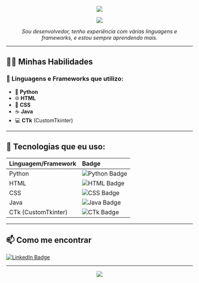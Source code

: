 <!-- Header escuro com seu nome -->
<p align="center">
  <img src="https://capsule-render.vercel.app/api?type=waving&color=0:000000,100:222222&height=150&section=header&text=👋%20Olá,%20eu%20sou%20o%20Mota!&fontColor=ffffff&fontSize=40&fontAlignY=35" />
</p>

<p align="center">
  <img src="https://img.shields.io/badge/Desenvolvedor-Backend-000000?style=flat-square&logo=code&logoColor=white" />
</p>

<p align="center">
  <i>Sou desenvolvedor, tenho experiência com várias linguagens e frameworks, e estou sempre aprendendo mais.</i>
</p>

---

## 🧑‍💻 Minhas Habilidades

### 🌟 Linguagens e Frameworks que utilizo:

- 🐍 **Python**
- 🌐 **HTML**
- 🎨 **CSS**
- ☕ **Java**
- 💻 **CTk** (CustomTkinter)

---

## 🎨 Tecnologias que eu uso:

<table>
  <thead>
    <tr>
      <th align="left">Linguagem/Framework</th>
      <th align="left">Badge</th>
    </tr>
  </thead>
  <tbody>
    <tr>
      <td>Python</td>
      <td><img src="https://img.shields.io/badge/Python-000000?style=for-the-badge&logo=python&logoColor=white" alt="Python Badge"></td>
    </tr>
    <tr>
      <td>HTML</td>
      <td><img src="https://img.shields.io/badge/HTML-111111?style=for-the-badge&logo=html5&logoColor=white" alt="HTML Badge"></td>
    </tr>
    <tr>
      <td>CSS</td>
      <td><img src="https://img.shields.io/badge/CSS-1A1A1A?style=for-the-badge&logo=css3&logoColor=white" alt="CSS Badge"></td>
    </tr>
    <tr>
      <td>Java</td>
      <td><img src="https://img.shields.io/badge/Java-2B2B2B?style=for-the-badge&logo=java&logoColor=white" alt="Java Badge"></td>
    </tr>
    <tr>
      <td>CTk (CustomTkinter)</td>
      <td><img src="https://img.shields.io/badge/CTk-333333?style=for-the-badge&logo=python&logoColor=white" alt="CTk Badge"></td>
    </tr>
  </tbody>
</table>

---

## 📫 Como me encontrar

<p align="left">
  <a href="https://www.linkedin.com/in/joão-mota-a59b6035b/" target="_blank">
    <img src="https://img.shields.io/badge/LinkedIn-0A66C2?style=for-the-badge&logo=linkedin&logoColor=white" alt="LinkedIn Badge"/>
  </a>
</p>

---

<!-- Rodapé com efeito escuro -->
<p align="center">
  <img src="https://capsule-render.vercel.app/api?type=waving&color=0:000000,100:222222&height=120&section=footer"/>
</p>
